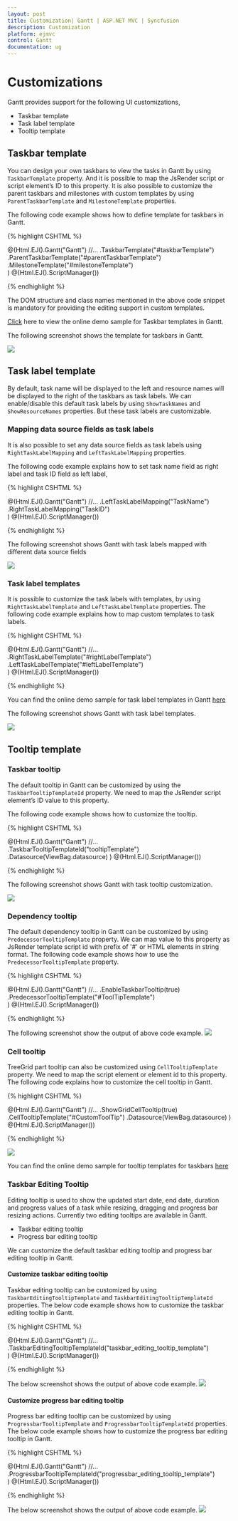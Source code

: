 ```yaml
---
layout: post
title: Customization| Gantt | ASP.NET MVC | Syncfusion
description: Customization
platform: ejmvc
control: Gantt
documentation: ug
---
```


# Customizations 

Gantt provides support for the following UI customizations,

* Taskbar template
* Task label template
* Tooltip template

## Taskbar template

You can design your own taskbars to view the tasks in Gantt by using `TaskbarTemplate` property. And it is possible to map the JsRender script or script element’s ID to this property. It is also possible to customize the parent taskbars and milestones with custom templates by using `ParentTaskbarTemplate` and `MilestoneTemplate` properties. 

The following code example shows how to define template for taskbars in Gantt. 

{% highlight CSHTML %}

<script type="text/x-jsrender" id="taskbarTemplate">
    <div class="e-gantt-template-taskbar bg-color">
        <div>
            //…
        </div>
        <div class="e-gantt-template-progressbar">
        </div>
    </div>
</script>

<script type="text/x-jsrender" id="parentTaskbarTemplate">
    <div class="e-gantt-template-taskbar">
        //…
        <div class="e-gantt-template-progressbar">
        </div>
    </div>
</script>

<script type="text/x-jsrender" id="milestoneTemplate">
    <div class="e-gantt-template-milestone" style="background-color:transparent;">
        <div class="e-gantt-milestone milestone-top"></div>
        <div class="e-gantt-milestone milestone-bottom"></div>
    </div>
</script>

@(Html.EJ().Gantt("Gantt")
    //...
    .TaskbarTemplate("#taskbarTemplate")
    .ParentTaskbarTemplate("#parentTaskbarTemplate")
    .MilestoneTemplate("#milestoneTemplate")   
    )
@(Html.EJ().ScriptManager())

{% endhighlight %}

The DOM structure and class names mentioned in the above code snippet is mandatory for providing the editing support in custom templates.

[Click](https://mvc.syncfusion.com/demos/web/gantt/gantttaskbartemplate) here to view the online demo sample for Taskbar templates in Gantt.

The following screenshot shows the template for taskbars in Gantt.

![](Customization_images/Customization_img1.png)

## Task label template

By default, task name will be displayed to the left and resource names will be displayed to the right of the taskbars as task labels. We can enable/disable this default task labels by using `ShowTaskNames` and `ShowResourceNames` properties. But these task labels are customizable.

### Mapping data source fields as task labels

It is also possible to set any data source fields as task labels using `RightTaskLabelMapping` and `LeftTaskLabelMapping` properties.

The following code example explains how to set task name field as right label and task ID field as left label,

{% highlight CSHTML %}

@(Html.EJ().Gantt("Gantt")
    //...
    .LeftTaskLabelMapping("TaskName")
    .RightTaskLabelMapping("TaskID")    
    )
@(Html.EJ().ScriptManager())

{% endhighlight %}

The following screenshot shows Gantt with task labels mapped with different data source fields

![](Customization_images/Customization_img4.png)

### Task label templates

It is possible to customize the task labels with templates, by using `RightTaskLabelTemplate` and `LeftTaskLabelTemplate` properties. The following code example explains how to map custom templates to task labels.

{% highlight CSHTML %}

<script id="rightLabelTemplate" type="text/x-jsrender">
{{"{{"}}if #data['resourceNames']{{}}}}
<div>
    {{"{{"}}for resourceInfo{{}}}}
    <img src="themes/web/content/images/gantt/{{"{{"}}:resourceName{{}}}}.png" height="30px" />
    <span style="margin-left:5px;">{{"{{"}}:resourceName{{}}}}</span> {{"{{"}}:~_getSeparator(#get("array").data.length,#index){{}}}} {{"{{"}}/for{{}}}}
</div>
{{/if}}
</script>

<script id="leftLabelTemplate" type="text/x-jsrender">
<div style="padding-top:5px;">
    <span>{{"{{"}}:#data['taskName']{{}}}}  [{{"{{"}}:status{{}}}}%]</span>
</div>
</script>

@(Html.EJ().Gantt("Gantt")
    //...
    .RightTaskLabelTemplate("#rightLabelTemplate")
    .LeftTaskLabelTemplate("#leftLabelTemplate")    
    )
@(Html.EJ().ScriptManager())

{% endhighlight %}

You can find the online demo sample for task label templates in Gantt [here](https://mvc.syncfusion.com/demos/web/gantt/gantttasklabeltemplate)

The following screenshot shows Gantt with task label templates.

![](Customization_images/Customization_img2.png)

## Tooltip template

### Taskbar tooltip

The default tooltip in Gantt can be customized by using the `TaskbarTooltipTemplateId` property. We need to map the JsRender script element’s ID value to this property.

The following code example shows how to customize the tooltip.

{% highlight CSHTML %}

<script type="text/x-jsrender" id="tooltipTemplate">
    <table>
       {{"{{"}}if #data['resourceNames']{{}}}}
        <tr>
            <td rowspan="3" style="padding:3px"><img src="themes/web/content/images/gantt/{{"{{"}}:#data['resourceNames']{{}}}}.png" height="40px" /></td>
            <td style="padding:3px"><b>Task done By:</b></td>
            <td style="padding:3px">{{"{{"}}:#data['resourceNames']{{}}}}</td>
        </tr>
        {{/if{{}}}}
        <tr>
            <td style="padding:3px"><b>Starts On:</b></td>
            <td style="padding:3px">{{"{{"}}:~_ganttDateFormatter("startDate"){{}}}}</td>
        </tr>
        <tr>
            <td style="padding:3px"><b>Ends On:</b></td>
            <td style="padding:3px">{{"{{"}}:~_ganttDateFormatter("endDate"){{}}}}</td>
        </tr>
    </table>
</script>

@(Html.EJ().Gantt("Gantt")
    //...
    .TaskbarTooltipTemplateId("tooltipTemplate")
    .Datasource(ViewBag.datasource)
    )
@(Html.EJ().ScriptManager())

{% endhighlight %}

The following screenshot shows Gantt with task tooltip customization.

![](Customization_images/Customization_img3.png)

### Dependency tooltip

The default dependency tooltip in Gantt can be customized by using `PredecessorTooltipTemplate` property. We can map value to this property as  JsRender template script id with prefix of '#' or HTML elements in string format. The following code example shows how to use the `PredecessorTooltipTemplate` property.

{% highlight CSHTML %}

<script type="text/javascript">
    
    $.views.helpers({
        _Type: getType,
        _Lag: getLag
    });

    function getType() {
        return this.data.linkText;
    }

    function getLag() {
        return this.data.offset + " " + this.data.offsetUnit;        
    }
</script>

<script id="ToolTipTemplate" type="text/x-jsrender">

    <table>
            <tr>
                <td><b>Type:</b></td>
                <td><i>{{:~_Type()}}</i></td>
            </tr>
            <tr>
                <td><b>Lag:</b></td>
                <td><i>{{:~_Lag()}}</i></td>
            </tr>
    </table>

</script>

@(Html.EJ().Gantt("Gantt")
    //...
	.EnableTaskbarTooltip(true)
    .PredecessorTooltipTemplate("#ToolTipTemplate")    
    )
@(Html.EJ().ScriptManager())

{% endhighlight %}

The following screenshot show the output of above code example.
![](Customization_images/Customization_img8.png)

### Cell tooltip 

TreeGrid part tooltip can also be customized using `CellTooltipTemplate` property. We need to map the script element or element id to this property. The following code explains how to customize the cell tooltip in Gantt.

{% highlight CSHTML %}

<script type="text/javascript">

    $.views.helpers({
        _TaskID: getTaskID,
        _TaskName: getTaskName
    });

    function getTaskID() {
        return this.data.record["taskId"];
    }

    function getTaskName() {
        return this.data.record["taskName"];
    }
</script>

<script id="CustomToolTip" type="text/x-jsrender">
    <table>
        <tr>
            <td>Id:</td>
            <td>{{"{{"}}:~_TaskID(){{}}}}</td>
        </tr>
        <tr>
            <td>Name:</td>
            <td>{{"{{"}}:~_TaskName(){{}}}}</td>
        </tr>
    </table>
</script>

@(Html.EJ().Gantt("Gantt")
    //...
    .ShowGridCellTooltip(true)
    .CellTooltipTemplate("#CustomToolTip")
    .Datasource(ViewBag.datasource)
    )
@(Html.EJ().ScriptManager())

{% endhighlight %}

![](Customization_images/Customization_img5.png)

You can find the online demo sample for tooltip templates for taskbars [here](https://mvc.syncfusion.com/demos/web/gantt/gantttooltiptemplate)

### Taskbar Editing Tooltip

Editing tooltip is used to show the updated start date, end date, duration and progress values of a task while resizing, dragging and progress bar resizing actions. Currently two editing tooltips are available in Gantt.

* Taskbar editing tooltip
* Progress bar editing tooltip

We can customize the default taskbar editing tooltip and progress bar editing tooltip in Gantt.

#### Customize taskbar editing tooltip

Taskbar editing tooltip can be customized by using `TaskbarEditingTooltipTemplate` and `TaskbarEditingTooltipTemplateId` properties. The below code example shows how to customize the taskbar editing tooltip in Gantt.

{% highlight CSHTML %}

<script type="text/javascript">
    $.views.helpers({
        getStartDate: function () {
            return ej.format(this.data.startDate, "MM/dd/yyyy", "en-US");
        },
        getEndDate: function () {
            return ej.format(this.data.endDate, "MM/dd/yyyy", "en-US");
        }
    });
</script>

<script id="taskbar_editing_tooltip_template" type="text/x-jsrender">
    <table>
        <tr>
            <td colspan="2" style="padding:3px;font-weight:bold;font-style:italic">{{:taskName}}</td>
        </tr>
        <tr>
            <td style="padding:3px;font-weight:bold">Start Date</td>
            <td style="padding:3px">{{:~getStartDate(#data)}}</td>
        </tr>
        <tr>
            <td style="padding:3px;font-weight:bold">End Date</td>
            <td style="padding:3px">{{:~getEndDate(#data)}}</td>
        </tr>
        <tr>
            <td style="padding:3px;font-weight:bold">Duration</td>
            <td style="padding:3px">{{:duration}} {{:durationUnit}}</td>
        </tr>
    </table>
</script>

@(Html.EJ().Gantt("Gantt")
    //...
    .TaskbarEditingTooltipTemplateId("taskbar_editing_tooltip_template")    
    )
@(Html.EJ().ScriptManager())

{% endhighlight %}

The below screenshot shows the output of above code example.
![](Customization_images/Customization_img6.png)

#### Customize progress bar editing tooltip

Progress bar editing tooltip can be customized by using `ProgressbarTooltipTemplate` and `ProgressbarTooltipTemplateId` properties. The below code example shows how to customize the progress bar editing tooltip in Gantt.

{% highlight CSHTML %}

<script id="progressbar_editing_tooltip_template" type="text/x-jsrender">
    <table>
        <tr>
            <td colspan="2" style="padding:3px;font-weight:bold;font-style:italic">{{:taskName}}</td>
        </tr>
        <tr>
            <td style="padding:3px;font-weight:bold">Task Status</td>
            <td style="padding:3px">{{:status}}%</td>
        </tr>
    </table>
</script>

@(Html.EJ().Gantt("Gantt")
    //...
    .ProgressbarTooltipTemplateId("progressbar_editing_tooltip_template")    
    )
@(Html.EJ().ScriptManager())

{% endhighlight %}

The below screenshot shows the output of above code example.
![](Customization_images/Customization_img7.png)

